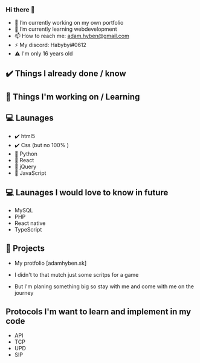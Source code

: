 ### Hi there 👋

- 🔭 I’m currently working on my own portfolio
- 🌱 I’m currently learning webdevelopment
- 📫 How to reach me: adam.hyben@gmail.com
- ⚡ My discord: Habybyi#0612
- ⚠️ I'm only 16 years old

## ✔️ Things I already done / know
## 🔺 Things I'm working on / Learning

## 💻 Launages 
- ✔️ html5
- ✔️ Css (but no 100% )
- 🔺 Python
- 🔺 React
- 🔺 jQuery
- 🔺 JavaScript

## 💻 Launages I would love to know in future
- MySQL
- PHP
- React native
- TypeScript

## 🦾 Projects
- My protfolio [adamhyben.sk]

- I didn't to that mutch just some scritps for a game
- But I'm planing something big so stay with me and come with me on the journey


## Protocols I'm want to learn and implement in my code

- API
- TCP
- UPD
- SIP
